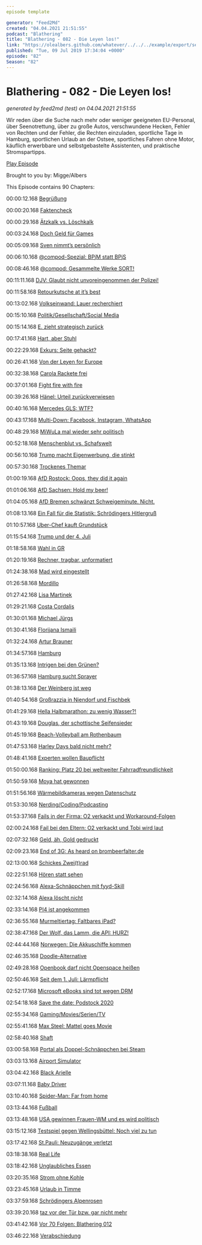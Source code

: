 ```yaml
---
episode template

generator: "Feed2Md"
created: "04.04.2021 21:51:55"
podcast: "Blathering"
title: "Blathering - 082 - Die Leyen los!"
link: "https://olealbers.github.com/whatever/../../../example/export/seasons/4/2019/7/Blathering - 082 - Die Leyen los!.md"
published: "Tue, 09 Jul 2019 17:34:04 +0000"
episode: "82"
Season: "82"
---
```


# Blathering - 082 - Die Leyen los!
_generated by feed2md (test) on 04.04.2021 21:51:55_

Wir reden über die Suche nach mehr oder weniger geeigneten EU-Personal, über Seenotrettung, über zu große Autos, verschwundene Hecken, Fehler von Rechten und der Fehler, die Rechten einzuladen, sportliche Tage in Hamburg, sportlichen Urlaub an der Ostsee, sportliches Fahren ohne Motor, käuflich erwerbbare und selbstgebastelte Assistenten, und praktische Stromspartipps.

[Play Episode](https://www.blathering.de/podlove/file/853/s/feed/c/mp3/blathering_082.mp3)

Brought to you by: Migge/Albers

This Episode contains 90 Chapters:


00:00:12.168 [Begrüßung]()

00:00:20.168 [Faktencheck]()

00:00:29.168 [Ätzkalk vs. Löschkalk](https://de.wikipedia.org/wiki/Calciumoxid#Verwendung)

00:03:24.168 [Doch Geld für Games](https://www.golem.de/news/spieleentwicklung-dorothee-baer-will-spielefoerderung-fuer-2020-noch-retten-1907-142364.html)

00:05:09.168 [Sven nimmt’s persönlich](https://twitter.com/evildanwallace/status/1146145470668054529)

00:06:10.168 [@compod-Spezial: BPjM statt BPjS](https://www.bundespruefstelle.de/)

00:08:46.168 [@compod: Gesammelte Werke SORT!](https://twitter.com/search?l=&q=from%3Acompod%20to%3Ablathering_pod%20since%3A2019-07-01%20until%3A2019-07-08&src=typd)

00:11:11.168 [DJV: Glaubt nicht unvoreingenommen der Polizei!](https://www.djv.de/startseite/profil/der-djv/pressebereich-download/pressemitteilungen/detail/article/polizeiberichte-kritisch-hinterfragen.html)

00:11:58.168 [Retourkutsche at it’s best](https://twitter.com/TheaterUlm/status/1146076254183088128)

00:13:02.168 [Volkseinwand: Lauer recherchiert](https://lauerundwehner.de/luw022-volkseinwand-stephan-e-zieht-gestaendnis-zurueck-carola-rackete/?t=23%3A06%2C50%3A24)

00:15:10.168 [Politik/Gesellschaft/Social Media]()

00:15:14.168 [E. zieht strategisch zurück](https://www.spiegel.de/panorama/justiz/fall-walter-luebcke-gestaendnis-widerrufen-was-heisst-das-a-1275433.html)

00:17:41.168 [Hart, aber Stuhl](https://threadreaderapp.com/thread/1113114617709060097.html)

00:22:29.168 [Exkurs: Seite gehackt?](https://twitter.com/tmigge/status/1146442992179392514?s=19)

00:26:41.168 [Von der Leyen for Europe](https://www.spiegel.de/politik/ausland/ursula-von-der-leyen-soll-eu-kommissionchefin-werden-a-1275477.html)

00:32:38.168 [Carola Rackete frei](https://www.t-online.de/nachrichten/id_86029342/carola-rackete-sea-watch-kapitaenin-ist-wieder-auf-freiem-fuss.html)

00:37:01.168 [Fight fire with fire](https://www.derwesten.de/politik/carola-rackete-bild-aufgetaucht-sea-watch-aktion-in-voellig-neuem-licht-salvini-id226357863.html)

00:39:26.168 [Hänel: Urteil zurückverwiesen](https://twitter.com/tagesschau_eil/status/1146351069485813761)

00:40:16.168 [Mercedes GLS: WTF?](https://www.spiegel.de/auto/fahrberichte/mercedes-gls-im-test-der-dickste-pkw-von-mercedes-a-1273254.html)

00:43:17.168 [Multi-Down: Facebook, Instagram, WhatsApp](https://www.derwesten.de/panorama/stoerung-bei-whatsapp-instagram-und-facebook-id226373535.html)

00:48:29.168 [MiWuLa mal wieder sehr politisch](https://twitter.com/MiWuLa/status/1144244014704730113)

00:52:18.168 [Menschenblut vs. Schafswelt](https://www.onetz.de/deutschland-welt/lehren-shitstorm-ueber-sheepworld-id2778458.html)

00:56:10.168 [Trump macht Eigenwerbung, die stinkt](https://www.bbc.com/news/world-us-canada-48859161)

00:57:30.168 [Trockenes Themar](https://blog.zeit.de/stoerungsmelder/2019/07/07/bier-weg-bands-weg-stimmung-weg_28690)

01:00:19.168 [AfD Rostock: Oops, they did it again](https://twitter.com/hogesatzbau/status/1146538400784289792)

01:01:06.168 [AfD Sachsen: Hold my beer!](https://threadreaderapp.com/thread/1147037086756855808.html)

01:04:05.168 [AfD Bremen schwänzt Schweigeminute. Nicht.](https://twitter.com/LoveBeatsHB/status/1146348367636811776)

01:08:13.168 [Ein Fall für die Statistik: Schrödingers Hitlergruß](https://www.volksverpetzer.de/bericht/polizei-sachsen-hocke/)

01:10:57.168 [Uber-Chef kauft Grundstück](https://www.theguardian.com/us-news/2019/jul/02/los-angeles-mansion-sales-homelessness-increase)

01:15:54.168 [Trump und der 4. Juli](https://www.tagesschau.de/kommentar/trump-kommentar-nationalfeiertag-101.html)

01:18:58.168 [Wahl in GR](https://taz.de/Parlamentswahl-in-Griechenland/!5610387/)

01:20:19.168 [Rechner, tragbar, unformatiert](https://www.golem.de/news/vebeg-bundeswehr-versteigert-laptops-mit-geheimmaterial-1907-142381.amp.html)

01:24:38.168 [Mad wird eingestellt](https://comicbook.com/dc/2019/07/04/mad-magazine-to-cease-publication/)

01:26:58.168 [Mordillo](https://twitter.com/tazgezwitscher/status/1145706132490600449)

01:27:42.168 [Lisa Martinek](https://de.wikipedia.org/wiki/Lisa_Martinek)

01:29:21.168 [Costa Cordalis](https://www.tagesschau.de/ausland/costa-cordalis-tot-101.html)

01:30:01.168 [Michael Jürgs](https://www.tagesschau.de/inland/michael-juergs-101.html)

01:30:41.168 [Florijana Ismaili](https://www.tz.de/sport/fussball/florijana-ismaili-tot-aus-comer-see-geborgen-todesursache-inzwischen-bekannt-zr-12750217.html)

01:32:24.168 [Artur Brauner](https://www.rbb24.de/kultur/beitrag/2019/07/artur-brauner-tot-filmproduzent-berlin.html)

01:34:57.168 [Hamburg]()

01:35:13.168 [Intrigen bei den Grünen?](https://taz.de/Landesverband-der-Gruenen-in-Hamburg/!5603881/)

01:36:57.168 [Hamburg sucht Sprayer](https://www.stromnetz-hamburg.de/graffitikuenstler-gesucht-gemeinsam-hamburg-verschoenern/)

01:38:13.168 [Der Weinberg ist weg](https://www.mopo.de/hamburg/das-war-mal-ein-hamburger-bahnhof-die-schoenste-baustelle-der-stadt-32799182)

01:40:54.168 [Großrazzia in Niendorf und Fischbek](https://www.hamburg1.de/nachrichten/41186/Grossrazzia_gegen_Einbrecherbande.html)

01:41:29.168 [Hella Halbmarathon: zu wenig Wasser?!](https://www.hamburg1.de/nachrichten/41157/Hitze_beim_25_hella_hamburg_halbmarathon.html)

01:43:19.168 [Douglas, der schottische Seifensieder](https://twitter.com/drguidoknapp/status/1147585971405361153)

01:45:19.168 [Beach-Volleyball am Rothenbaum](https://www.ndr.de/sport/mehr_sport/Beachvolleyball-WM-Mehr-Licht-als-Schatten-,beachvolleyball2274.html)

01:47:53.168 [Harley Days bald nicht mehr?](https://www.hamburg1.de/nachrichten/41159/Harley_Days_auf_der_Kippe.html)

01:48:41.168 [Experten wollen Baupflicht](https://www.hamburg1.de/nachrichten/41172/Regierung_will_Wohnungsbau_erzwingen.html)

01:50:00.168 [Ranking: Platz 20 bei weltweiter Fahrradfreundlichkeit](https://www.hamburg1.de/nachrichten/41196/Auf_dem_Weg_zur_Fahrradstadt_rutscht_Hamburg_ab.html)

01:50:59.168 [Moya hat gewonnen](https://www.hamburg1.de/nachrichten/41160/MOIA_darf_Fahrzeugflotte_erhoehen.html)

01:51:56.168 [Wärmebildkameras wegen Datenschutz](https://www.hamburg1.de/nachrichten/41193/Waermebildkameras_zaehlen_jetzt_Hamburgs_Verkehr.html)

01:53:30.168 [Nerding/Coding/Podcasting]()

01:53:37.168 [Fails in der Firma: O2 verkackt und Workaround-Folgen]()

02:00:24.168 [Fail bei den Eltern: O2 verkackt und Tobi wird laut]()

02:07:32.168 [Geld, äh, Gold gedruckt](https://twitter.com/stammtischphilo/status/1147252141922357249)

02:09:23.168 [End of 3G: As heard on brombeerfalter.de](https://www.spiegel.de/netzwelt/netzpolitik/3g-abschaltung-handynutzer-mit-billigvertraegen-stehen-bald-ohne-netz-da-a-1275578.html)

02:13:00.168 [Schickes Zwei(t)rad](https://twitter.com/stammtischphilo/status/1147190387662045187)

02:22:51.168 [Hören statt sehen](https://twitter.com/stammtischphilo/status/1147206392752873477)

02:24:56.168 [Alexa-Schnäppchen mit fyyd-Skill](https://www.amazon.de/Christian-Bednarek-fyyd-meine-Podcasts/dp/B06WVJ8QHQ)

02:32:14.168 [Alexa löscht nicht](https://www.golem.de/news/amazon-alexa-und-drittanbieter-speichern-daten-unendlich-lang-1907-142326.html)

02:33:14.168 [PI4 ist angekommen](https://twitter.com/stammtischphilo/status/1145665809940910080)

02:36:55.168 [Murmeltiertag: Faltbares iPad?](https://www.heise.de/mac-and-i/meldung/Bericht-Faltbares-iPad-in-Planung-4464793.html)

02:38:47.168 [Der Wolf, das Lamm, die API: HURZ!](https://twitter.com/stammtischphilo/status/1146890074900127759)

02:44:44.168 [Norwegen: Die Akkuschiffe kommen](https://www.golem.de/news/hurtigruten-die-ms-roald-amundsen-ist-das-erste-hybrid-kreuzfahrtschiff-1907-142306.html)

02:46:35.168 [Doodle-Alternative](https://poll.digitalcourage.de/)

02:49:28.168 [Openbook darf nicht Openspace heißen](https://www.golem.de/news/soziales-netzwerk-openbook-muss-sich-noch-einmal-umbenennen-1907-142314.html)

02:50:46.168 [Seit dem 1. Juli: Lärmpflicht](https://www.golem.de/news/eu-verordnung-neue-elektro-modelle-muessen-mehr-laerm-machen-1907-142255.html)

02:52:17.168 [Microsoft eBooks sind tot wegen DRM](https://www.golem.de/news/drm-microsofts-e-books-funktionieren-nicht-mehr-1907-142251.html)

02:54:18.168 [Save the date: Podstock 2020](https://twitter.com/PodstockDE/status/1145990857830674433)

02:55:34.168 [Gaming/Movies/Serien/TV]()

02:55:41.168 [Max Steel: Mattel goes Movie](https://en.wikipedia.org/wiki/Max_Steel)

02:58:40.168 [Shaft](https://twitter.com/stammtischphilo/status/1147614776123678720)

03:00:58.168 [Portal als Doppel-Schnäppchen bei Steam](https://de.wikipedia.org/wiki/Portal_(Computerspiel))

03:03:13.168 [Airport Simulator](https://twitter.com/stammtischphilo/status/1146903941877248000)

03:04:42.168 [Black Arielle](https://twitter.com/derStandardat/status/1148154756554096640)

03:07:11.168 [Baby Driver](https://de.wikipedia.org/wiki/Baby_Driver_(Film))

03:10:40.168 [Spider-Man: Far from home](http://www.filmstarts.de/nachrichten/18526150.html)

03:13:44.168 [Fußball]()

03:13:48.168 [USA gewinnen Frauen-WM und es wird politisch](https://www.spiegel.de/sport/fussball/fussball-wm-usa-siegen-so-reagieren-megan-rapinoe-donald-trump-und-andere-a-1276228.html)

03:15:12.168 [Testspiel gegen Wellingsbüttel: Noch viel zu tun](https://www.tobiasmigge.de/2019/07/07/testspiel-tus-berne-1-gegen-wellingsb%C3%BCttel-1-am-7-juli-2019/)

03:17:42.168 [St.Pauli: Neuzugänge verletzt](https://www.ndr.de/sport/fussball/St-Pauli-verplant-sich-Einzige-Neuzugaenge-verletzt,pauli5782.html)

03:18:38.168 [Real Life]()

03:18:42.168 [Unglaubliches Essen](https://twitter.com/stammtischphilo/status/1147059917683154949)

03:20:35.168 [Strom ohne Kohle](https://twitter.com/stammtischphilo/status/1147405369720942592)

03:23:45.168 [Urlaub in Timme](https://www.urlaubsgruss.com/)

03:37:59.168 [Schrödingers Alpenrosen](https://twitter.com/stammtischphilo/status/1146474164922064899)

03:39:20.168 [taz vor der Tür bzw. gar nicht mehr](https://taz.de/Abo/!p4209/)

03:41:42.168 [Vor 70 Folgen: Blathering 012](https://www.blathering.de/2016/11/blathering-012-maerchenerzaehler-und-maerchen/)

03:46:22.168 [Verabschiedung]()


